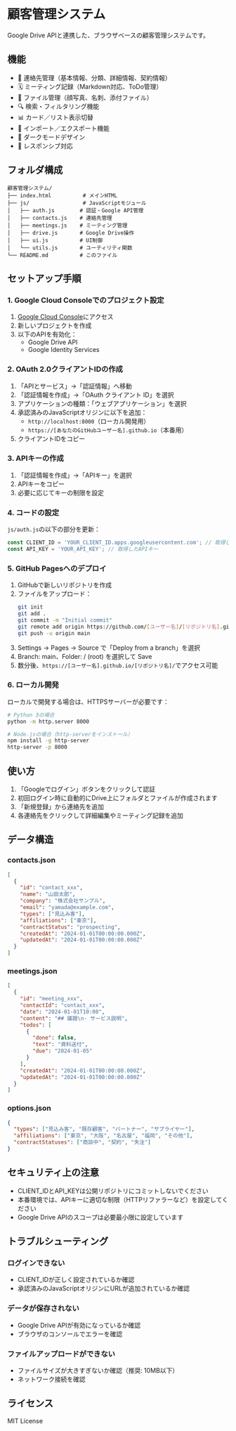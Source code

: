 # 顧客管理システム

Google Drive APIと連携した、ブラウザベースの顧客管理システムです。

## 機能

- 📒 連絡先管理（基本情報、分類、詳細情報、契約情報）
- 🗓️ ミーティング記録（Markdown対応、ToDo管理）
- 📁 ファイル管理（顔写真、名刺、添付ファイル）
- 🔍 検索・フィルタリング機能
- 📊 カード／リスト表示切替
- 🔄 インポート／エクスポート機能
- 🌙 ダークモードデザイン
- 📱 レスポンシブ対応

## フォルダ構成

```
顧客管理システム/
├── index.html          # メインHTML
├── js/                 # JavaScriptモジュール
│   ├── auth.js        # 認証・Google API管理
│   ├── contacts.js    # 連絡先管理
│   ├── meetings.js    # ミーティング管理
│   ├── drive.js       # Google Drive操作
│   ├── ui.js          # UI制御
│   └── utils.js       # ユーティリティ関数
└── README.md          # このファイル
```

## セットアップ手順

### 1. Google Cloud Consoleでのプロジェクト設定

1. [Google Cloud Console](https://console.cloud.google.com/)にアクセス
2. 新しいプロジェクトを作成
3. 以下のAPIを有効化：
   - Google Drive API
   - Google Identity Services

### 2. OAuth 2.0クライアントIDの作成

1. 「APIとサービス」→「認証情報」へ移動
2. 「認証情報を作成」→「OAuth クライアント ID」を選択
3. アプリケーションの種類：「ウェブアプリケーション」を選択
4. 承認済みのJavaScriptオリジンに以下を追加：
   - `http://localhost:8000`（ローカル開発用）
   - `https://[あなたのGitHubユーザー名].github.io`（本番用）
5. クライアントIDをコピー

### 3. APIキーの作成

1. 「認証情報を作成」→「APIキー」を選択
2. APIキーをコピー
3. 必要に応じてキーの制限を設定

### 4. コードの設定

`js/auth.js`の以下の部分を更新：

```javascript
const CLIENT_ID = 'YOUR_CLIENT_ID.apps.googleusercontent.com'; // 取得したクライアントID
const API_KEY = 'YOUR_API_KEY'; // 取得したAPIキー
```

### 5. GitHub Pagesへのデプロイ

1. GitHubで新しいリポジトリを作成
2. ファイルをアップロード：
   ```bash
   git init
   git add .
   git commit -m "Initial commit"
   git remote add origin https://github.com/[ユーザー名]/[リポジトリ名].git
   git push -u origin main
   ```
3. Settings → Pages → Source で「Deploy from a branch」を選択
4. Branch: main、Folder: / (root) を選択して Save
5. 数分後、`https://[ユーザー名].github.io/[リポジトリ名]/`でアクセス可能

### 6. ローカル開発

ローカルで開発する場合は、HTTPSサーバーが必要です：

```bash
# Python 3の場合
python -m http.server 8000

# Node.jsの場合（http-serverをインストール）
npm install -g http-server
http-server -p 8000
```

## 使い方

1. 「Googleでログイン」ボタンをクリックして認証
2. 初回ログイン時に自動的にDrive上にフォルダとファイルが作成されます
3. 「新規登録」から連絡先を追加
4. 各連絡先をクリックして詳細編集やミーティング記録を追加

## データ構造

### contacts.json
```json
[
  {
    "id": "contact_xxx",
    "name": "山田太郎",
    "company": "株式会社サンプル",
    "email": "yamada@example.com",
    "types": ["見込み客"],
    "affiliations": ["東京"],
    "contractStatus": "prospecting",
    "createdAt": "2024-01-01T00:00:00.000Z",
    "updatedAt": "2024-01-01T00:00:00.000Z"
  }
]
```

### meetings.json
```json
[
  {
    "id": "meeting_xxx",
    "contactId": "contact_xxx",
    "date": "2024-01-01T10:00",
    "content": "## 議題\n- サービス説明",
    "todos": [
      {
        "done": false,
        "text": "資料送付",
        "due": "2024-01-05"
      }
    ],
    "createdAt": "2024-01-01T00:00:00.000Z",
    "updatedAt": "2024-01-01T00:00:00.000Z"
  }
]
```

### options.json
```json
{
  "types": ["見込み客", "既存顧客", "パートナー", "サプライヤー"],
  "affiliations": ["東京", "大阪", "名古屋", "福岡", "その他"],
  "contractStatuses": ["商談中", "契約", "失注"]
}
```

## セキュリティ上の注意

- CLIENT_IDとAPI_KEYは公開リポジトリにコミットしないでください
- 本番環境では、APIキーに適切な制限（HTTPリファラーなど）を設定してください
- Google Drive APIのスコープは必要最小限に設定しています

## トラブルシューティング

### ログインできない
- CLIENT_IDが正しく設定されているか確認
- 承認済みのJavaScriptオリジンにURLが追加されているか確認

### データが保存されない
- Google Drive APIが有効になっているか確認
- ブラウザのコンソールでエラーを確認

### ファイルアップロードができない
- ファイルサイズが大きすぎないか確認（推奨: 10MB以下）
- ネットワーク接続を確認

## ライセンス

MIT License